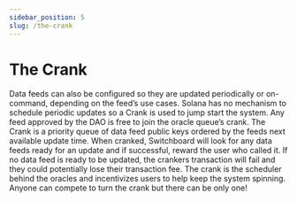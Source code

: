 ```yaml
---
sidebar_position: 5
slug: /the-crank
---
```


# The Crank

Data feeds can also be configured so they are updated periodically or on-command, depending on the feed’s use cases. Solana has no mechanism to schedule periodic updates so a Crank is used to jump start the system. Any feed approved by the DAO is free to join the oracle queue’s crank. The Crank is a priority queue of data feed public keys ordered by the feeds next available update time. When cranked, Switchboard will look for any data feeds ready for an update and if successful, reward the user who called it. If no data feed is ready to be updated, the crankers transaction will fail and they could potentially lose their transaction fee. The crank is the scheduler behind the oracles and incentivizes users to help keep the system spinning. Anyone can compete to turn the crank but there can be only one!

